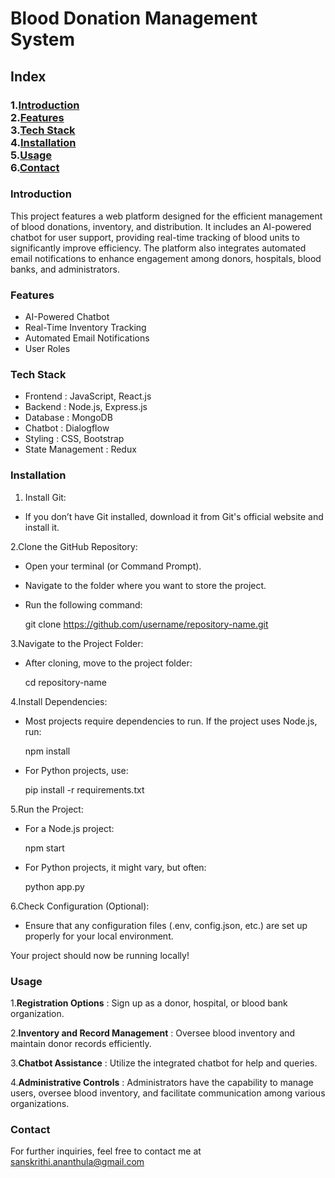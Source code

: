 # Blood Donation Management System


## Index

### 1.[Introduction](#introduction) <br>  2.[Features](#features) <br> 3.[Tech Stack](#tech-stack) <br> 4.[Installation](#installation) <br> 5.[Usage](#usage) <br> 6.[Contact](#contact) 

### Introduction

This project features a web platform designed for the efficient management of blood donations, inventory, and distribution. It includes an AI-powered chatbot for user support, providing real-time tracking of blood units to significantly improve efficiency. The platform also integrates automated email notifications to enhance engagement among donors, hospitals, blood banks, and administrators.

### Features

* AI-Powered Chatbot
* Real-Time Inventory Tracking
* Automated Email Notifications
* User Roles

### Tech Stack

* Frontend : JavaScript, React.js
* Backend : Node.js, Express.js
* Database : MongoDB
* Chatbot : Dialogflow
* Styling : CSS, Bootstrap
* State Management : Redux

### Installation

1. Install Git:
* If you don’t have Git installed, download it from Git's official website and install it.

2.Clone the GitHub Repository:
* Open your terminal (or Command Prompt).
* Navigate to the folder where you want to store the project.
* Run the following command:
  
  git clone https://github.com/username/repository-name.git

3.Navigate to the Project Folder:
* After cloning, move to the project folder:
  
    cd repository-name

4.Install Dependencies:
* Most projects require dependencies to run. If the project uses Node.js, run:
  
    npm install
* For Python projects, use:
  
    pip install -r requirements.txt

5.Run the Project:
* For a Node.js project:
  
  npm start
* For Python projects, it might vary, but often:
  
    python app.py

6.Check Configuration (Optional):
* Ensure that any configuration files (.env, config.json, etc.) are set up properly for your local environment.

Your project should now be running locally!

### Usage

1.**Registration Options** : Sign up as a donor, hospital, or blood bank organization.

2.**Inventory and Record Management** : Oversee blood inventory and maintain donor records efficiently.

3.**Chatbot Assistance** : Utilize the integrated chatbot for help and queries.

4.**Administrative Controls** : Administrators have the capability to manage users, oversee blood inventory, and facilitate communication among various organizations.


### Contact

For further inquiries, feel free to contact me at sanskrithi.ananthula@gmail.com





